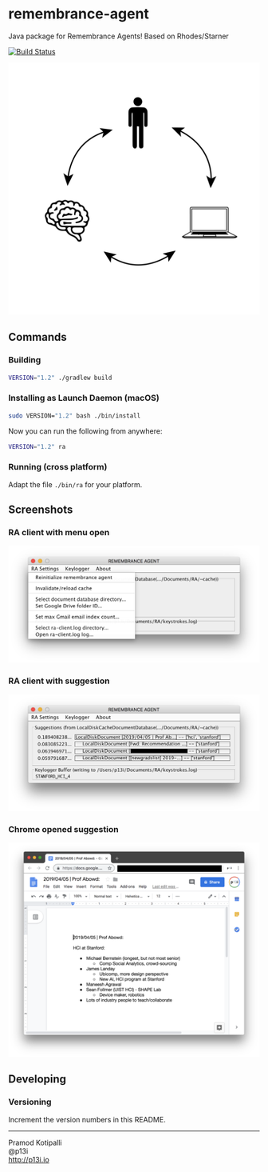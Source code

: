 # remembrance-agent
Java package for Remembrance Agents! Based on Rhodes/Starner

[![Build Status](https://travis-ci.org/remembrance-agent/remembrance-agent.svg?branch=master)](https://travis-ci.org/glass-notes/remembrance-agent)

![Logo](./docs/img/logo.png)

## Commands

### Building

```bash
VERSION="1.2" ./gradlew build
```

### Installing as Launch Daemon (macOS)

```bash
sudo VERSION="1.2" bash ./bin/install
```

Now you can run the following from anywhere:
```bash
VERSION="1.2" ra
```

### Running (cross platform)

Adapt the file `./bin/ra` for your platform.

## Screenshots

### RA client with menu open

![](./docs/img/ra-client-menu-open.png)

### RA client with suggestion

![](./docs/img/ra-client-with-suggestion.png)

### Chrome opened suggestion

![](./docs/img/chrome-opened-suggestion.png)

## Developing

### Versioning

Increment the version numbers in this README.

---

Pramod Kotipalli  
@p13i  
http://p13i.io
